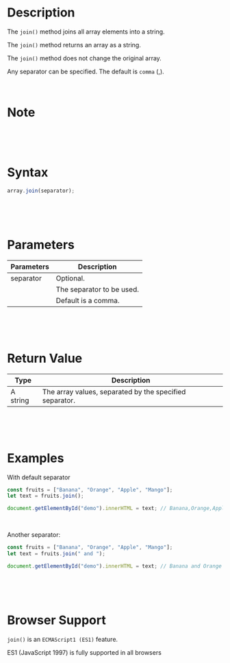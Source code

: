 # Description

The `join()` method joins all array elements into a string.

The `join()` method returns an array as a string.

The `join()` method does not change the original array.

Any separator can be specified. The default is `comma` (,).

&nbsp;

# Note

&nbsp;

&nbsp;

# Syntax

```js
array.join(separator);
```

&nbsp;

&nbsp;

# Parameters

| Parameters | Description               |
| ---------- | ------------------------- |
| separator  | Optional.                 |
|            | The separator to be used. |
|            | Default is a comma.       |

&nbsp;

&nbsp;

# Return Value

| Type     | Description                                             |
| -------- | ------------------------------------------------------- |
| A string | The array values, separated by the specified separator. |

&nbsp;

&nbsp;

# Examples

With default separator

```js
const fruits = ["Banana", "Orange", "Apple", "Mango"];
let text = fruits.join();

document.getElementById("demo").innerHTML = text; // Banana,Orange,Apple,Mango
```

&nbsp;

Another separator:

```js
const fruits = ["Banana", "Orange", "Apple", "Mango"];
let text = fruits.join(" and ");

document.getElementById("demo").innerHTML = text; // Banana and Orange and Apple and Mango
```

&nbsp;

&nbsp;

# Browser Support

`join()` is an `ECMAScript1 (ES1)` feature.

ES1 (JavaScript 1997) is fully supported in all browsers

&nbsp;

&nbsp;
